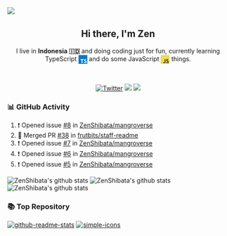 <img src="https://i.imgur.com/roU0naz.png">
<h2 align="center"> Hi there, I'm Zen</h2>
<p align="center">I live in <b>Indonesia 🇮🇩</b> and doing coding just for fun, currently learning TypeScript <img align="center" alt="Typescript" width="20px" src="https://raw.githubusercontent.com/github/explore/78df643247d429f6cc873026c0622819ad797942/topics/typescript/typescript.png" /> and do some JavaScript <img align="center" alt="JavaScript" width="20px" src="https://raw.githubusercontent.com/github/explore/80688e429a7d4ef2fca1e82350fe8e3517d3494d/topics/javascript/javascript.png" /> things.</p>

<br />

<p align="center">
  <a href="https://twitter.com/zenshibata"><img alt="Twitter" title="Twitter" src="https://img.shields.io/badge/-Twitter-1DA1F2?style=for-the-badge&logo=twitter&logoColor=white"/></a>
  <a href="https://frutbits.org/discord" alt="FrutBits Indonesia">
    <img src="https://img.shields.io/badge/-Discord-7289DA?style=for-the-badge&logoColor=white&logo=discord"/></a>
  <a href="https://www.instagram.com/zenshibata" alt="@zenshibata">
    <img src="https://img.shields.io/badge/-Instagram-7339B0?style=for-the-badge&logoColor=white&logo=instagram"/></a>
</p>

### 📊 GitHub Activity
<!--START_SECTION:activity-->
1. ❗️ Opened issue [#8](https://github.com/ZenShibata/mangroverse/issues/8) in [ZenShibata/mangroverse](https://github.com/ZenShibata/mangroverse)
2. 🎉 Merged PR [#38](https://github.com/frutbits/staff-readme/pull/38) in [frutbits/staff-readme](https://github.com/frutbits/staff-readme)
3. ❗️ Opened issue [#7](https://github.com/ZenShibata/mangroverse/issues/7) in [ZenShibata/mangroverse](https://github.com/ZenShibata/mangroverse)
4. ❗️ Opened issue [#6](https://github.com/ZenShibata/mangroverse/issues/6) in [ZenShibata/mangroverse](https://github.com/ZenShibata/mangroverse)
5. ❗️ Opened issue [#5](https://github.com/ZenShibata/mangroverse/issues/5) in [ZenShibata/mangroverse](https://github.com/ZenShibata/mangroverse)
<!--END_SECTION:activity-->

![ZenShibata's github stats](https://denvercoder1-github-readme-stats.vercel.app/api?username=ZenShibata&show_icons=true&count_private=true&theme=react&hide_border=true&bg_color=1F222E&title_color=F85D7F&icon_color=F8D866)
![ZenShibata's github stats](https://github-readme-streak-stats.herokuapp.com/?user=ZenShibata&theme=monokai-metallian&hide_border=true)
<br />
![ZenShibata's github stats](https://activity-graph.herokuapp.com/graph?username=ZenShibata&bg_color=1F222E&color=F8D866&line=F85D7F&point=FFFFFF&hide_border=true)

### 📚 Top Repository
  <a href="https://github.com/frutbits/venti"><img width="282" src="https://denvercoder1-github-readme-stats.vercel.app/api/pin/?username=frutbits&repo=venti&theme=react&bg_color=1F222E&title_color=F85D7F&icon_color=F8D866&hide_border=true&show_icons=false" alt="github-readme-stats"></a>
  <a href="https://github.com/frutbits/sapphire-plugins"><img width="282" src="https://denvercoder1-github-readme-stats.vercel.app/api/pin/?username=frutbits&repo=sapphire-plugins&theme=react&bg_color=1F222E&title_color=F85D7F&icon_color=F8D866&hide_border=true&show_icons=false" alt="simple-icons"></a>
